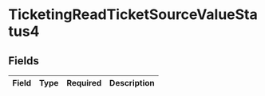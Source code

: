 # TicketingReadTicketSourceValueStatus4


## Fields

| Field       | Type        | Required    | Description |
| ----------- | ----------- | ----------- | ----------- |